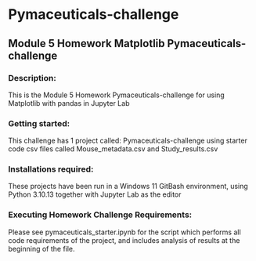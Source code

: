 # Pymaceuticals-challenge

## Module 5 Homework Matplotlib Pymaceuticals-challenge
### Description:
This is the Module 5 Homework Pymaceuticals-challenge for using Matplotlib with pandas in Jupyter Lab

### Getting started:
This challenge has 1 project called: Pymaceuticals-challenge using starter code csv files called Mouse_metadata.csv and Study_results.csv

### Installations required:
These projects have been run in a Windows 11 GitBash environment, using Python 3.10.13 together with Jupyter Lab as the editor

### Executing Homework Challenge Requirements:
Please see pymaceuticals_starter.ipynb for the script which performs all code requirements of the project, and includes analysis of results at the beginning of the file. 
